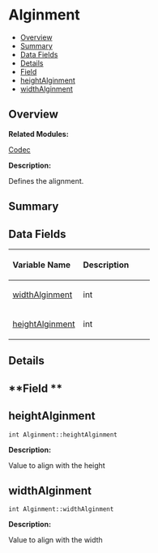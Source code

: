 # Alginment<a name="EN-US_TOPIC_0000001054598149"></a>

-   [Overview](#section2127420286165630)
-   [Summary](#section159979445165630)
-   [Data Fields](#pub-attribs)
-   [Details](#section1572219862165630)
-   [Field](#section1550298865165630)
-   [heightAlginment](#a19a3dec86a720b9fdd46aa7ac257c09d)
-   [widthAlginment](#a22ffb57296d6535418e3b5c0a20c2e5e)

## **Overview**<a name="section2127420286165630"></a>

**Related Modules:**

[Codec](codec.md)

**Description:**

Defines the alignment. 

## **Summary**<a name="section159979445165630"></a>

## Data Fields<a name="pub-attribs"></a>

<a name="table1394589776165630"></a>
<table><thead align="left"><tr id="row1260930418165630"><th class="cellrowborder" valign="top" width="50%" id="mcps1.1.3.1.1"><p id="p86251380165630"><a name="p86251380165630"></a><a name="p86251380165630"></a>Variable Name</p>
</th>
<th class="cellrowborder" valign="top" width="50%" id="mcps1.1.3.1.2"><p id="p518819088165630"><a name="p518819088165630"></a><a name="p518819088165630"></a>Description</p>
</th>
</tr>
</thead>
<tbody><tr id="row1686229375165630"><td class="cellrowborder" valign="top" width="50%" headers="mcps1.1.3.1.1 "><p id="p270002149165630"><a name="p270002149165630"></a><a name="p270002149165630"></a><a href="alginment.md#a22ffb57296d6535418e3b5c0a20c2e5e">widthAlginment</a></p>
</td>
<td class="cellrowborder" valign="top" width="50%" headers="mcps1.1.3.1.2 "><p id="p327986522165630"><a name="p327986522165630"></a><a name="p327986522165630"></a>int </p>
</td>
</tr>
<tr id="row2016391479165630"><td class="cellrowborder" valign="top" width="50%" headers="mcps1.1.3.1.1 "><p id="p1757218804165630"><a name="p1757218804165630"></a><a name="p1757218804165630"></a><a href="alginment.md#a19a3dec86a720b9fdd46aa7ac257c09d">heightAlginment</a></p>
</td>
<td class="cellrowborder" valign="top" width="50%" headers="mcps1.1.3.1.2 "><p id="p1170627651165630"><a name="p1170627651165630"></a><a name="p1170627651165630"></a>int </p>
</td>
</tr>
</tbody>
</table>

## **Details**<a name="section1572219862165630"></a>

## **Field **<a name="section1550298865165630"></a>

## heightAlginment<a name="a19a3dec86a720b9fdd46aa7ac257c09d"></a>

```
int Alginment::heightAlginment
```

 **Description:**

Value to align with the height 

## widthAlginment<a name="a22ffb57296d6535418e3b5c0a20c2e5e"></a>

```
int Alginment::widthAlginment
```

 **Description:**

Value to align with the width 

